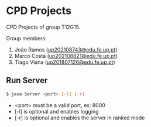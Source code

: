 # CPD Projects

CPD Projects of group T12G15.

Group members:

1. João Ramos (up202108743@edu.fe.up.pt)
2. Marco Costa (up202108821@edu.fe.up.pt)
3. Tiago Viana (up201807126@edu.fe.up.pt)


## Run Server

```bash
$ java Server <port> [-l] [-r]
```

- \<port\> must be a valid port, ex: 8000
- [-l] is optional and enables logging
- [-r] is optional and enables the server in ranked mode